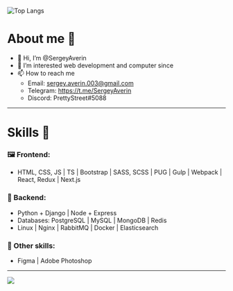 ![Top Langs](https://github-readme-stats.vercel.app/api/top-langs/?username=PrettyStreett&theme=midnight-purple&hide_border=true&show_icons=true&layout=compact)

# About me 📝
- 👋 Hi, I’m @SergeyAverin
- 👀 I’m interested web development and computer since
- 📫 How to reach me 
  * Email: sergey.averin.003@gmail.com
  * Telegram: https://t.me/SergeyAverin
  * Discord: PrettyStreet#5088

********* 
# Skills 💪
### 🖼️ Frontend:
* HTML, CSS, JS | TS | Bootstrap | SASS, SCSS | PUG | Gulp | Webpack | React, Redux | Next.js
### 🔌 Backend:
  * Python + Django | Node + Express
  * Databases: PostgreSQL | MySQL | MongoDB | Redis
  * Linux | Nginx | RabbitMQ | Docker | Elasticsearch
### 💩 Other skills:
* Figma | Adobe Photoshop
  
<!---
PrettyStreett/PrettyStreett is a ✨ special ✨ repository because its `README.md` (this file) appears on your GitHub profile.
You can click the Preview link to take a look at your changes.
--->

********* 

![](https://komarev.com/ghpvc/?username=PrettyStreett)
